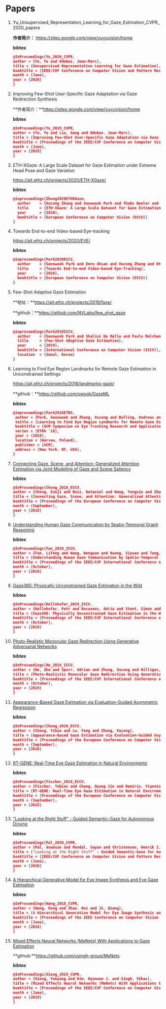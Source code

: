 # Papers

1. Yu_Unsupervised_Representation_Learning_for_Gaze_Estimation_CVPR_2020_papera

   **作者简介：** https://sites.google.com/view/yuyuvision/home

   **bibtex**

   ```JSON
   @InProceedings{Yu_2020_CVPR,
   author = {Yu, Yu and Odobez, Jean-Marc},
   title = {Unsupervised Representation Learning for Gaze Estimation},
   booktitle = {IEEE/CVF Conference on Computer Vision and Pattern Recognition (CVPR)},
   month = {June},
   year = {2020}
   }
   ```

   



2. Improving Few-Shot User-Specific Gaze Adaptation
   via Gaze Redirection Synthesis   

   **作者简介：**https://sites.google.com/view/yuyuvision/home

   **bibtex**

   ```json
   @InProceedings{Yu_2019_CVPR,
   author = {Yu, Yu and Liu, Gang and Odobez, Jean-Marc},
   title = {Improving Few-Shot User-Specific Gaze Adaptation via Gaze Redirection Synthesis},
   booktitle = {Proceedings of the IEEE/CVF Conference on Computer Vision and Pattern Recognition (CVPR)},
   month = {June},
   year = {2019}
   }
   ```

   

3. ETH-XGaze: A Large Scale Dataset for Gaze Estimation under Extreme Head Pose and Gaze Variation

   https://ait.ethz.ch/projects/2020/ETH-XGaze/

   **bibtex**

   ```json
   @inproceedings{Zhang2020ETHXGaze,
     author    = {Xucong Zhang and Seonwook Park and Thabo Beeler and Derek Bradley and Siyu Tang and Otmar Hilliges},
     title     = {ETH-XGaze: A Large Scale Dataset for Gaze Estimation under Extreme Head Pose and Gaze Variation},
     year      = {2020},
     booktitle = {European Conference on Computer Vision (ECCV)}
   }
   ```

   

4. Towards End-to-end Video-based Eye-tracking

   https://ait.ethz.ch/projects/2020/EVE/

   **bibtex**

   ```json
   @inproceedings{Park2020ECCV,
     author    = {Seonwook Park and Emre Aksan and Xucong Zhang and Otmar Hilliges},
     title     = {Towards End-to-end Video-based Eye-Tracking},
     year      = {2020},
     booktitle = {European Conference on Computer Vision (ECCV)}
   }
   ```

5. Few-Shot Adaptive Gaze Estimation

   **地址：**https://ait.ethz.ch/projects/2019/faze/

   **github：**https://github.com/NVLabs/few_shot_gaze

   **bibtex**

   ```json
   @inproceedings{Park2019ICCV,
     author    = {Seonwook Park and Shalini De Mello and Pavlo Molchanov and Umar Iqbal and Otmar Hilliges and Jan Kautz},
     title     = {Few-Shot Adaptive Gaze Estimation},
     year      = {2019},
     booktitle = {International Conference on Computer Vision (ICCV)},
     location  = {Seoul, Korea}
   }
   ```

6. Learning to Find Eye Region Landmarks for Remote Gaze Estimation in Unconstrained Settings

   https://ait.ethz.ch/projects/2018/landmarks-gaze/

   **github：**https://github.com/swook/GazeML

   **bibtex**

   ```json
   @inproceedings{Park2018ETRA,
   	author = {Park, Seonwook and Zhang, Xucong and Bulling, Andreas and Hilliges, Otmar},
   	teitle = {Learning to Find Eye Region Landmarks for Remote Gaze Estimation in Unconstrained Settings},
   	booktitle = {ACM Symposium on Eye Tracking Research and Applications (ETRA)},
   	series = {ETRA '18},
   	year = {2018},
   	location = {Warsaw, Poland},
   	publisher = {ACM},
   	address = {New York, NY, USA},
   }
   ```

7. [Connecting Gaze, Scene, and Attention: Generalized Attention Estimation via Joint Modeling of Gaze and Scene Saliency](https://openaccess.thecvf.com/content_ECCV_2018/html/Eunji_Chong_Connecting_Gaze_Scene_ECCV_2018_paper.html)

   **bibtex**

   ```json
   @InProceedings{Chong_2018_ECCV,
   author = {Chong, Eunji and Ruiz, Nataniel and Wang, Yongxin and Zhang, Yun and Rozga, Agata and Rehg, James M.},
   title = {Connecting Gaze, Scene, and Attention: Generalized Attention Estimation via Joint Modeling of Gaze and Scene Saliency},
   booktitle = {Proceedings of the European Conference on Computer Vision (ECCV)},
   month = {September},
   year = {2018}
   }
   ```

8. [Understanding Human Gaze Communication by Spatio-Temporal Graph Reasoning](https://openaccess.thecvf.com/content_ICCV_2019/html/Fan_Understanding_Human_Gaze_Communication_by_Spatio-Temporal_Graph_Reasoning_ICCV_2019_paper.html)

   **bibtex**

   ```json
   @InProceedings{Fan_2019_ICCV,
   author = {Fan, Lifeng and Wang, Wenguan and Huang, Siyuan and Tang, Xinyu and Zhu, Song-Chun},
   title = {Understanding Human Gaze Communication by Spatio-Temporal Graph Reasoning},
   booktitle = {Proceedings of the IEEE/CVF International Conference on Computer Vision (ICCV)},
   month = {October},
   year = {2019}
   }
   ```

   

9. [Gaze360: Physically Unconstrained Gaze Estimation in the Wild](https://openaccess.thecvf.com/content_ICCV_2019/html/Kellnhofer_Gaze360_Physically_Unconstrained_Gaze_Estimation_in_the_Wild_ICCV_2019_paper.html)

   **bibtex**

   ```json
   @InProceedings{Kellnhofer_2019_ICCV,
   author = {Kellnhofer, Petr and Recasens, Adria and Stent, Simon and Matusik, Wojciech and Torralba, Antonio},
   title = {Gaze360: Physically Unconstrained Gaze Estimation in the Wild},
   booktitle = {Proceedings of the IEEE/CVF International Conference on Computer Vision (ICCV)},
   month = {October},
   year = {2019}
   }
   ```

   

10. [Photo-Realistic Monocular Gaze Redirection Using Generative Adversarial Networks](https://openaccess.thecvf.com/content_ICCV_2019/html/He_Photo-Realistic_Monocular_Gaze_Redirection_Using_Generative_Adversarial_Networks_ICCV_2019_paper.html)

    **bibtex**

    ```json
    @InProceedings{He_2019_ICCV,
    author = {He, Zhe and Spurr, Adrian and Zhang, Xucong and Hilliges, Otmar},
    title = {Photo-Realistic Monocular Gaze Redirection Using Generative Adversarial Networks},
    booktitle = {Proceedings of the IEEE/CVF International Conference on Computer Vision (ICCV)},
    month = {October},
    year = {2019}
    }
    ```

    

11. [Appearance-Based Gaze Estimation via Evaluation-Guided Asymmetric Regression](https://openaccess.thecvf.com/content_ECCV_2018/html/Yihua_Cheng_Appearance-Based_Gaze_Estimation_ECCV_2018_paper.html)

    **bibtex**

    ```json
    @InProceedings{Cheng_2018_ECCV,
    author = {Cheng, Yihua and Lu, Feng and Zhang, Xucong},
    title = {Appearance-Based Gaze Estimation via Evaluation-Guided Asymmetric Regression},
    booktitle = {Proceedings of the European Conference on Computer Vision (ECCV)},
    month = {September},
    year = {2018}
    }
    ```

    

12. [RT-GENE: Real-Time Eye Gaze Estimation in Natural Environments](https://openaccess.thecvf.com/content_ECCV_2018/html/Tobias_Fischer_RT-GENE_Real-Time_Eye_ECCV_2018_paper.html)

    **bibtex**

    ```JSON
    @InProceedings{Fischer_2018_ECCV,
    author = {Fischer, Tobias and Chang, Hyung Jin and Demiris, Yiannis},
    title = {RT-GENE: Real-Time Eye Gaze Estimation in Natural Environments},
    booktitle = {Proceedings of the European Conference on Computer Vision (ECCV)},
    month = {September},
    year = {2018}
    }
    ```

    

13. ["Looking at the Right Stuff" - Guided Semantic-Gaze for Autonomous Driving](https://openaccess.thecvf.com/content_CVPR_2020/html/Pal_Looking_at_the_Right_Stuff_-_Guided_Semantic-Gaze_for_Autonomous_CVPR_2020_paper.html)

    **bibtex**

    ```JSON
    @InProceedings{Pal_2020_CVPR,
    author = {Pal, Anwesan and Mondal, Sayan and Christensen, Henrik I.},
    title = {"Looking at the Right Stuff" - Guided Semantic-Gaze for Autonomous Driving},
    booktitle = {IEEE/CVF Conference on Computer Vision and Pattern Recognition (CVPR)},
    month = {June},
    year = {2020}
    }
    ```

14. [A Hierarchical Generative Model for Eye Image Synthesis and Eye Gaze Estimation](https://openaccess.thecvf.com/content_cvpr_2018/html/Wang_A_Hierarchical_Generative_CVPR_2018_paper.html)

    **bibtex**

    ```JSON
    @InProceedings{Wang_2018_CVPR,
    author = {Wang, Kang and Zhao, Rui and Ji, Qiang},
    title = {A Hierarchical Generative Model for Eye Image Synthesis and Eye Gaze Estimation},
    booktitle = {Proceedings of the IEEE Conference on Computer Vision and Pattern Recognition (CVPR)},
    month = {June},
    year = {2018}
    }
    ```

    

15. [Mixed Effects Neural Networks (MeNets) With Applications to Gaze Estimation](https://openaccess.thecvf.com/content_CVPR_2019/html/Xiong_Mixed_Effects_Neural_Networks_MeNets_With_Applications_to_Gaze_Estimation_CVPR_2019_paper.html)

    **github:**https://github.com/vsingh-group/MeNets

    **bibtex**

    ```JSON
    @InProceedings{Xiong_2019_CVPR,
    author = {Xiong, Yunyang and Kim, Hyunwoo J. and Singh, Vikas},
    title = {Mixed Effects Neural Networks (MeNets) With Applications to Gaze Estimation},
    booktitle = {Proceedings of the IEEE/CVF Conference on Computer Vision and Pattern Recognition (CVPR)},
    month = {June},
    year = {2019}
    }
    ```

    
